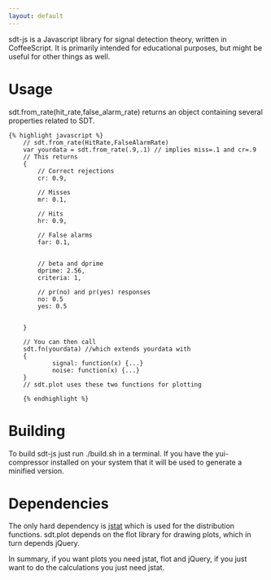 ```yaml
---
layout: default
---
```


sdt-js is a Javascript library for signal detection theory, written in
CoffeeScript. It is primarily intended for educational purposes, but
might be useful for other things as well.

Usage
=====
sdt.from_rate(hit_rate,false_alarm_rate) returns an object containing
several properties related to SDT. 

    {% highlight javascript %}
        // sdt.from_rate(HitRate,FalseAlarmRate)
        var yourdata = sdt.from_rate(.9,.1) // implies miss=.1 and cr=.9
        // This returns
        {
            // Correct rejections
            cr: 0.9,

            // Misses 
            mr: 0.1,
            
            // Hits
            hr: 0.9,
            
            // False alarms
            far: 0.1,
            

            // beta and dprime
            dprime: 2.56,
            criteria: 1,
            
            // pr(no) and pr(yes) responses
            no: 0.5
            yes: 0.5

                
        }
        
        // You can then call
        sdt.fn(yourdata) //which extends yourdata with
        {
                signal: function(x) {...}
                noise: function(x) {...}
        }
        // sdt.plot uses these two functions for plotting
        
        {% endhighlight %}



Building
========

To build sdt-js just run ./build.sh in a terminal. If you have the
yui-compressor installed on your system that it will be used to
generate a minified version.


Dependencies
============
The only hard dependency is [jstat](https://github.com/jstat/jstat)
which is used for the distribution functions. sdt.plot depends on
the flot library for drawing plots, which in turn depends jQuery.

In summary, if you want plots you need jstat, flot and jQuery, if
you just want to do the calculations you just need jstat.
